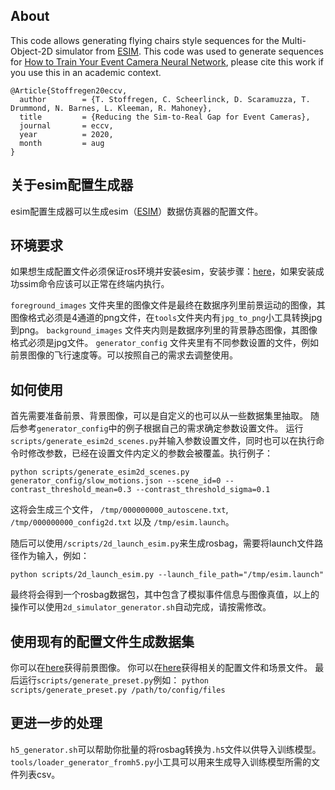 ## About
This code allows generating flying chairs style sequences for the Multi-Object-2D simulator from [ESIM](https://github.com/uzh-rpg/rpg_esim). This code was used to generate sequences for [How to Train Your Event Camera Neural Network](https://timostoff.github.io/20ecnn), please cite this work if you use this in an academic context.
```
@Article{Stoffregen20eccv,
  author        = {T. Stoffregen, C. Scheerlinck, D. Scaramuzza, T. Drummond, N. Barnes, L. Kleeman, R. Mahoney},
  title         = {Reducing the Sim-to-Real Gap for Event Cameras},
  journal       = eccv,
  year          = 2020,
  month         = aug
}
```


## 关于esim配置生成器
esim配置生成器可以生成esim（[ESIM](https://github.com/uzh-rpg/rpg_esim)）数据仿真器的配置文件。



## 环境要求
如果想生成配置文件必须保证ros环境并安装esim，安装步骤：[here](https://github.com/uzh-rpg/rpg_esim/wiki/Installation)，如果安装成功ssim命令应该可以正常在终端内执行。

`foreground_images` 文件夹里的图像文件是最终在数据序列里前景运动的图像，其图像格式必须是4通道的png文件，在`tools`文件夹内有`jpg_to_png`小工具转换jpg到png。
`background_images` 文件夹内则是数据序列里的背景静态图像，其图像格式必须是jpg文件。
`generator_config` 文件夹里有不同参数设置的文件，例如前景图像的飞行速度等。可以按照自己的需求去调整使用。



## 如何使用
首先需要准备前景、背景图像，可以是自定义的也可以从一些数据集里抽取。
随后参考`generator_config`中的例子根据自己的需求确定参数设置文件。
运行`scripts/generate_esim2d_scenes.py`并输入参数设置文件，同时也可以在执行命令时修改参数，已经在设置文件内定义的参数会被覆盖。执行例子：
```
python scripts/generate_esim2d_scenes.py generator_config/slow_motions.json --scene_id=0 --contrast_threshold_mean=0.3 --contrast_threshold_sigma=0.1
```
这将会生成三个文件， `/tmp/000000000_autoscene.txt`, `/tmp/000000000_config2d.txt` 以及 `/tmp/esim.launch`。

随后可以使用`/scripts/2d_launch_esim.py`来生成rosbag，需要将launch文件路径作为输入，例如：
```
python scripts/2d_launch_esim.py --launch_file_path="/tmp/esim.launch"
```
最终将会得到一个rosbag数据包，其中包含了模拟事件信息与图像真值，以上的操作可以使用`2d_simulator_generator.sh`自动完成，请按需修改。



## 使用现有的配置文件生成数据集
你可以在[here](https://drive.google.com/drive/folders/1F6fNgZFmMvGkw6sAwDFE7j8Q7EH3TMve?usp=sharing)获得前景图像。
你可以在[here](https://drive.google.com/drive/folders/1ILoFnR5BHR17F0VGEzR0JIBfisw1nkc4?usp=sharing)获得相关的配置文件和场景文件。
最后运行`scripts/generate_preset.py`例如：
```python scripts/generate_preset.py /path/to/config/files```



## 更进一步的处理
`h5_generator.sh`可以帮助你批量的将rosbag转换为`.h5`文件以供导入训练模型。
`tools/loader_generator_fromh5.py`小工具可以用来生成导入训练模型所需的文件列表csv。
